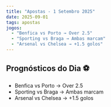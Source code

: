 ```yaml
---
title: "Apostas - 1 Setembro 2025"
date: 2025-09-01
tags: apostas
jogos:
  - "Benfica vs Porto → Over 2.5"
  - "Sporting vs Braga → Ambas marcam"
  - "Arsenal vs Chelsea → +1.5 golos"
---
```


## Prognósticos do Dia ⚽

- Benfica vs Porto → Over 2.5  
- Sporting vs Braga → Ambas marcam  
- Arsenal vs Chelsea → +1.5 golos  
